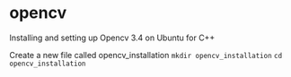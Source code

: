# opencv
Installing and setting up Opencv 3.4 on Ubuntu for C++

Create a new file called opencv_installation `mkdir opencv_installation` `cd opencv_installation`


